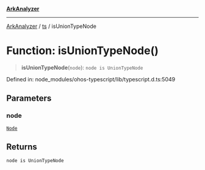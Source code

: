 [**ArkAnalyzer**](../../../../README.md)

***

[ArkAnalyzer](../../../../globals.md) / [ts](../README.md) / isUnionTypeNode

# Function: isUnionTypeNode()

> **isUnionTypeNode**(`node`): `node is UnionTypeNode`

Defined in: node\_modules/ohos-typescript/lib/typescript.d.ts:5049

## Parameters

### node

[`Node`](../interfaces/Node.md)

## Returns

`node is UnionTypeNode`
